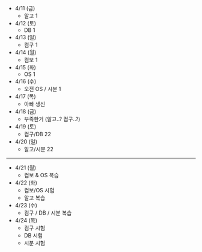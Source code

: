 - 4/11 (금)
	- 알고 1
- 4/12 (토)
	- DB 1
- 4/13 (일)
	- 컴구 1
- 4/14 (월)
	- 컴보 1
- 4/15 (화)
	- OS 1
- 4/16 (수)
	- 오전 OS / 시분 1
- 4/17 (목)
	- 아빠 생신
- 4/18 (금)
	- 부족한거 (알고..? 컴구..?)
- 4/19 (토)
	- 컴구/DB 22
- 4/20 (일)
	- 알고/시분 22
---
- 4/21 (월)
	- 컴보 & OS 복습
- 4/22 (화)
	- 컴보/OS 시험
	- 알고 복습
- 4/23 (수)
	- 컴구 / DB / 시분 복습 
- 4/24 (목)
	- 컴구 시험
	- DB 시험
	- 시분 시험